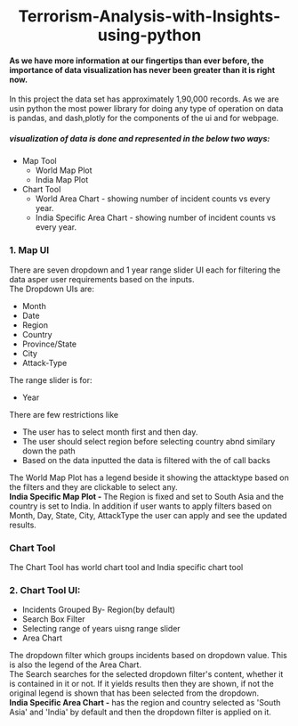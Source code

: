 <html>
  <head>
  </head>
  <body>
    <center><h1>Terrorism-Analysis-with-Insights-using-python</h1></center>
    <h4>
      As we have more information at our fingertips than ever before, the importance of data visualization has never been greater than it is right now.
    </h4>
    <div>
    In this project the data set has approximately 1,90,000 records.
    As we are usin python the most power library for doing any type of operation on data is pandas, and     dash,plotly for the components of the ui and for webpage.
    </div>
    <h5>visualization of data is done and represented in the below two ways:</h5>
    <ul>
      <li>
        Map Tool
        <ul>
          <li>World Map Plot</li>
          <li>India Map Plot</li>
        </ul>
      </li>
      <li>
        Chart Tool
        <ul>
          <li>World Area Chart - showing number of incident counts vs every year.</li>
          <li>India Specific Area Chart - showing number of incident counts vs every year.</li>
        </ul>
      </li>
    </ul>
    <h3>1. Map UI</h3>
    <div>
      There are seven dropdown and 1 year range slider UI each for filtering the data asper user requirements based on the inputs.
    </div>
    <div>The Dropdown UIs are:
      <ul>
        <li>Month</li>
        <li>Date</li>
        <li>Region</li>
        <li>Country</li>
        <li>Province/State</li>
        <li>City</li>
        <li>Attack-Type</li>
      </ul>
      The range slider is for:
      <ul>
        <li>Year</li>
      </ul>
      There are few restrictions like 
      <ul>
        <li>The user has to select month first and then day.</li>
        <li>The user should select region before selecting country abnd similary down the path</li>
        <li>Based on the data inputted the data is filtered with the of call backs</li>
      </ul>
    </div>
    <div>
      The World Map Plot has a legend beside it showing the attacktype based on the filters and they are clickable to select any.
    </div>
    <div>
      <b>
        India Specific Map Plot -
      </b> 
      The Region is fixed and set to South Asia and the country is set to India.
      In addition if user wants to apply filters based on Month, Day, State, City, AttackType the user can apply and see the updated results.
    <div>
      <h3>Chart Tool</h3>
      <div>The Chart Tool has world chart tool and India specific chart tool</div>
      <h3>2. Chart Tool UI:</h3>
      <div>
        <ul>
          <li>Incidents Grouped By- Region(by default)</li>
          <li>Search Box Filter</li>
          <li>Selecting range of years uisng range slider</li>
          <li>Area Chart</li>
        </ul>
      </div>
      <div>
        The dropdown filter which groups incidents based on dropdown value. This is also the legend of the Area Chart.
      </div>
      <div>
        The Search searches for the selected dropdown filter's content, whether it is contained in it or not. If it yields results then they are shown, if not the original legend is shown that has been selected from the dropdown.
      </div>
      <div>
        <b>India Specific Area Chart -</b> has the region and country selected as 'South Asia' and 'India' by default and then the dropdown filter is applied on it.
      </div>
    </div>
    
  </body>
</html>
